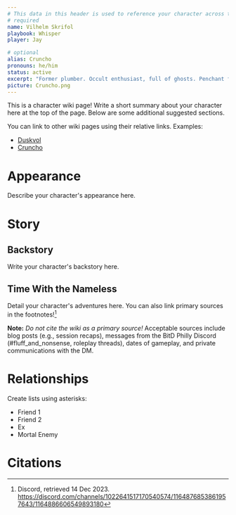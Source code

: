 ```yaml
---
# This data in this header is used to reference your character across the entire website. 
# required
name: Vilhelm Skrifol
playbook: Whisper
player: Jay

# optional
alias: Cruncho
pronouns: he/him
status: active
excerpt: "Former plumber. Occult enthusiast, full of ghosts. Penchant for demonic pacts."
picture: Cruncho.png
---
```


This is a character wiki page! Write a short summary about your character here at the top of the page. Below are some additional suggested sections.

You can link to other wiki pages using their relative links. Examples:
* [Duskvol](../locations/Duskvol)
* [Cruncho](../player_characters/Cruncho)

# Appearance
Describe your character's appearance here.

# Story
## Backstory
Write your character's backstory here. 

## Time With the Nameless
Detail your character's adventures here. You can also link primary sources in the footnotes![^1]

**Note:** _Do not cite the wiki as a primary source!_ Acceptable sources include blog posts (e.g., session recaps), messages from the BitD Philly Discord (#fluff_and_nonsense, roleplay threads), dates of gameplay, and private communications with the DM. 

# Relationships
Create lists using asterisks:

* Friend 1
* Friend 2
* Ex
* Mortal Enemy

# Citations
[^1]: Discord, retrieved 14 Dec 2023. <https://discord.com/channels/1022641517170540574/1164876853861957643/1164886606549893180>